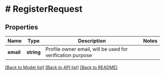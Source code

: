 # # RegisterRequest

## Properties

Name | Type | Description | Notes
------------ | ------------- | ------------- | -------------
**email** | **string** | Profile owner email, will be used for verification purpose |

[[Back to Model list]](../../README.md#models) [[Back to API list]](../../README.md#endpoints) [[Back to README]](../../README.md)
